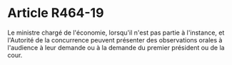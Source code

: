 # Article R464-19

<p>Le ministre chargé de l'économie, lorsqu'il n'est pas partie à l'instance, et l'Autorité de la concurrence peuvent présenter des observations orales à l'audience à leur demande ou à la demande du premier président ou de la cour. </p>